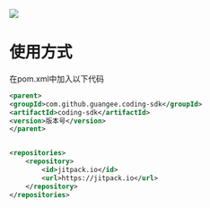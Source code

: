 [![](https://jitpack.io/v/guangee/coding-sdk.svg)](https://jitpack.io/#guangee/coding-sdk)

# 使用方式

在pom.xml中加入以下代码

```xml
<parent>
<groupId>com.github.guangee.coding-sdk</groupId>
<artifactId>coding-sdk</artifactId>
<version>版本号</version>
</parent>
```

```xml

<repositories>
    <repository>
        <id>jitpack.io</id>
        <url>https://jitpack.io</url>
    </repository>
</repositories>


```
